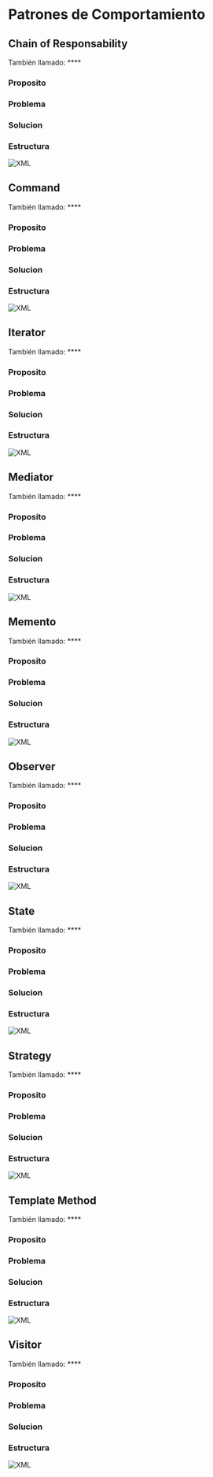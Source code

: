 # Patrones de Comportamiento

## Chain of Responsability
También llamado: ****

### Proposito



### Problema



### Solucion



### Estructura

![XML](../img/PatronComportamiento/ChainOfResponsability/ChainOfResponsabilityEstructura.png)


## Command
También llamado: ****

### Proposito



### Problema



### Solucion



### Estructura

![XML](../img/PatronComportamiento/Command/CommandEstructura.png)

## Iterator
También llamado: ****

### Proposito



### Problema



### Solucion



### Estructura

![XML](../img/PatronComportamiento/Iterator/IteratorEstructura.png)

## Mediator
También llamado: ****

### Proposito



### Problema



### Solucion



### Estructura

![XML](../img/PatronComportamiento/Mediator/MediatorEstructura.png)

## Memento
También llamado: ****

### Proposito



### Problema



### Solucion



### Estructura

![XML](../img/PatronComportamiento/Memento/MementoEstructura.png)

## Observer
También llamado: ****

### Proposito



### Problema



### Solucion



### Estructura

![XML](../img/PatronComportamiento/Observer/ObserverEstructura.png)

## State
También llamado: ****

### Proposito



### Problema



### Solucion



### Estructura

![XML](../img/PatronComportamiento/State/StateEstructura.png)

## Strategy
También llamado: ****

### Proposito



### Problema



### Solucion



### Estructura

![XML](../img/PatronComportamiento/Strategy/StrategyEstructura.png)

## Template Method
También llamado: ****

### Proposito



### Problema



### Solucion



### Estructura

![XML](../img/PatronComportamiento/Method/MethodEstructura.png)

## Visitor
También llamado: ****

### Proposito



### Problema



### Solucion



### Estructura

![XML](../img/PatronComportamiento/Visitor/VisitorEstructura.png)
